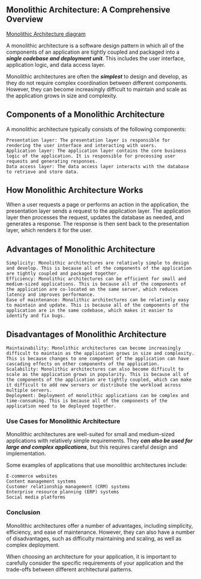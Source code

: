 ## Monolithic Architecture: A Comprehensive Overview
[Monolithic Architecture diagram](monolitic.svg)

A monolithic architecture is a software design pattern in which all of the components of an application are tightly coupled and packaged into a ***single codebase and deployment unit***. This includes the user interface, application logic, and data access layer.

Monolithic architectures are often the ***simplest*** to design and develop, as they do not require complex coordination between different components. However, they can become increasingly difficult to maintain and scale as the application grows in size and complexity.

## Components of a Monolithic Architecture

A monolithic architecture typically consists of the following components:

    Presentation layer: The presentation layer is responsible for rendering the user interface and interacting with users.
    Application layer: The application layer contains the core business logic of the application. It is responsible for processing user requests and generating responses.
    Data access layer: The data access layer interacts with the database to retrieve and store data.

## How Monolithic Architecture Works

When a user requests a page or performs an action in the application, the presentation layer sends a request to the application layer. The application layer then processes the request, updates the database as needed, and generates a response. The response is then sent back to the presentation layer, which renders it for the user.

## Advantages of Monolithic Architecture

    Simplicity: Monolithic architectures are relatively simple to design and develop. This is because all of the components of the application are tightly coupled and packaged together.
    Efficiency: Monolithic architectures can be efficient for small and medium-sized applications. This is because all of the components of the application are co-located on the same server, which reduces latency and improves performance.
    Ease of maintenance: Monolithic architectures can be relatively easy to maintain and update. This is because all of the components of the application are in the same codebase, which makes it easier to identify and fix bugs.

## Disadvantages of Monolithic Architecture

    Maintainability: Monolithic architectures can become increasingly difficult to maintain as the application grows in size and complexity. This is because changes to one component of the application can have cascading effects on other components of the application.
    Scalability: Monolithic architectures can also become difficult to scale as the application grows in popularity. This is because all of the components of the application are tightly coupled, which can make it difficult to add new servers or distribute the workload across multiple servers.
    Deployment: Deployment of monolithic applications can be complex and time-consuming. This is because all of the components of the application need to be deployed together.

### Use Cases for Monolithic Architecture

Monolithic architectures are well-suited for small and medium-sized applications with relatively simple requirements. They ***can also be used for large and complex applications***, but this requires careful design and implementation.

Some examples of applications that use monolithic architectures include:

    E-commerce websites
    Content management systems
    Customer relationship management (CRM) systems
    Enterprise resource planning (ERP) systems
    Social media platforms

### Conclusion

Monolithic architectures offer a number of advantages, including simplicity, efficiency, and ease of maintenance. However, they can also have a number of disadvantages, such as difficulty maintaining and scaling, as well as complex deployment.

When choosing an architecture for your application, it is important to carefully consider the specific requirements of your application and the trade-offs between different architectural patterns.